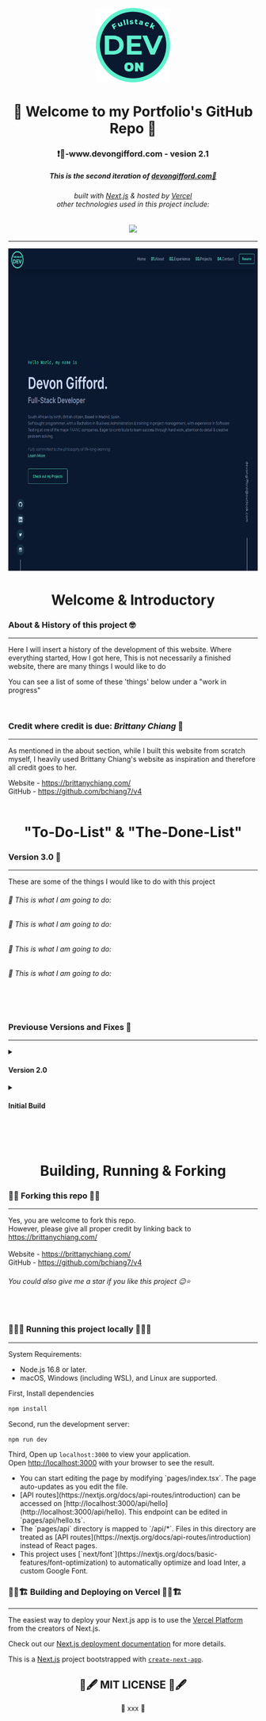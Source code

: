 <!-- :ogo -->
<p align='center'>
    <img src="public/assets/PortfolioDemoLogo.png" alt="Demo" title="DemoImage" width="150" height="150">
</p>

<!-- Introduction Text -->
<div align="center">
    <h1>👋 Welcome to my Portfolio's GitHub Repo 👋 </h1>
    <h3> ❗🔗-www.devongifford.com - vesion 2.1 </h3>
    <h5>
        This is the second iteration of <a href="">devongifford.com🎯</a>
        <h6>
            built with <a href="https://nextjs.org">Next.js</a> &
            hosted by <a href="https://vercel.com/">Vercel</a> <br>
            other technologies used in this project include:
        </h6>
    </h5>
</div>

<!-- Tech Used in this Project -->
<p align='center'>
    <a href="https://skillicons.dev">
        <img src="https://skillicons.dev/icons?i=ts,tailwind,nextjs,vercel,github,vscode" />
    </a>
</p>
<hr>

<!-- Demo Image -->
<p align='center'>
    <img src="public/assets/PortfolioDemoDevon.png" alt="Demo" title="DemoImage" width="650" height="650">
</p>


<h1 align='center'> Welcome & Introductory </h1>

### About & History of this project 🤓
---------------------------------------------------

Here I will insert a history of the development of this website.
Where everything started, 
How I got here,
This is not necessarily a finished website, there are many things I would like to do

You can see a list of some of these 'things' below under a "work in progress"

<br>

### Credit where credit is due: <em>Brittany Chiang</em> 🙏
---------------------------------------------------

As mentioned in the about section, while I built this website from scratch myself, I heavily used Brittany Chiang's website as inspiration and therefore all credit goes to her.

Website - https://brittanychiang.com/ <br>
GitHub - https://github.com/bchiang7/v4
<br><br>

<h1 align='center'>"To-Do-List" & "The-Done-List"</h1>

### Version 3.0 🌱
---------------------------------------------------

These are some of the things I would like to do with this project
<h6>🔲  This is what I am going to do: </h6>
<h6>🔲  This is what I am going to do: </h6>
<h6>🔲  This is what I am going to do: </h6>
<h6>🔲  This is what I am going to do: </h6>

<br><br>

### Previouse Versions and Fixes 👴
---------------------------------------------------

<!-- VERSION 2.0 -->
<details>
<summary>
<h4> Version 2.0 </h4>
</summary>
A list of all the issues I have fixed and features I have added.
<!-- TICKET TEMPLATE -->
<details>
<summary><h6> ✅  This was the problem: </h6></summary>
🤔  The solution test
<pre><code>
Lorem ipsum dolor sit amet consectetur adipisicing elit. Id animi quasi eaque enim autem.
Lorem ipsum dolor sit amet consectetur adipisicing elit. Id animi quasi eaque enim autem.
</code></pre>
</details> 
<!-- TICKET 2 -->
<details>
<summary>
<h6> ✅  This was the problem: </h6>
</summary>
🤔  The solution test
<pre>
<code>
Lorem ipsum dolor sit amet consectetur adipisicing elit. Id animi quasi eaque enim autem.
Lorem ipsum dolor sit amet consectetur adipisicing elit. Id animi quasi eaque enim autem.
</code>
</pre>
</details>
</details> 
<!-- CLOSING -->


<!-- VERSION 1.0  -->
<details>
<summary>
   <h4> Initial Build </h4>
</summary>
A list of required componenets and thoughts behind creating the 
<!-- TICKET TEMPLATE -->
<details>
<summary><h6> ✅  This was the problem: </h6></summary>
🤔  The solution test
<ul>
<li>one
<li>two
<li>three 
</ul>
<pre><code>
Lorem ipsum dolor sit amet consectetur adipisicing elit. Id animi quasi eaque enim autem.
Lorem ipsum dolor sit amet consectetur adipisicing elit. Id animi quasi eaque enim autem.
</code></pre>
</details>
<!-- TICKET 2 -->
<details>
<summary>
<h6> ✅  This was the problem: </h6>
</summary>
🤔  The solution test
<pre>
<code>
Lorem ipsum dolor sit amet consectetur adipisicing elit. Id animi quasi eaque enim autem.
Lorem ipsum dolor sit amet consectetur adipisicing elit. Id animi quasi eaque enim autem.
</code>
</pre>
</details>
</details>
<!-- CLOSING -->

<br><br>




<h1 align='center'>Building, Running & Forking</h1>


### 🍴🔱 Forking this repo 🍴🔱
---------------------------------------------------

Yes, you are welcome to fork this repo. <br>
However, please give all proper credit by linking back to https://brittanychiang.com/
<br><br>
Website - https://brittanychiang.com/ <br>
GitHub - https://github.com/bchiang7/v4
<br>

<h6> You could also give me a star if you like this project 😉⭐ </h6>
<br>

### 🏃‍♂️💨 Running this project locally 🏃‍♂️💨
---------------------------------------------------

System Requirements:
<ul>
<li>Node.js 16.8 or later.
<li>macOS, Windows (including WSL), and Linux are supported.
</ul>

First, Install dependencies
```bash
npm install
```

Second, run the development server:

```bash
npm run dev
```

Third, Open up <code>localhost:3000</code> to view your application. <br>
Open [http://localhost:3000](http://localhost:3000) with your browser to see the result.

<ul>
<li>You can start editing the page by modifying `pages/index.tsx`. The page auto-updates as you edit the file.
<li>[API routes](https://nextjs.org/docs/api-routes/introduction) can be accessed on [http://localhost:3000/api/hello](http://localhost:3000/api/hello). This endpoint can be edited in `pages/api/hello.ts`.
<li>The `pages/api` directory is mapped to `/api/*`. Files in this directory are treated as [API routes](https://nextjs.org/docs/api-routes/introduction) instead of React pages.
<li>This project uses [`next/font`](https://nextjs.org/docs/basic-features/font-optimization) to automatically optimize and load Inter, a custom Google Font.
</ul>

### 👷‍♂️🏗 Building and Deploying on Vercel 👷‍♂️🏗 
---------------------------------------------------

The easiest way to deploy your Next.js app is to use the [Vercel Platform](https://vercel.com/new?utm_medium=default-template&filter=next.js&utm_source=create-next-app&utm_campaign=create-next-app-readme) from the creators of Next.js.

Check out our [Next.js deployment documentation](https://nextjs.org/docs/deployment) for more details.

This is a [Next.js](https://nextjs.org/) project bootstrapped with [`create-next-app`](https://github.com/vercel/next.js/tree/canary/packages/create-next-app).
<br>






<h2 align='center'>📃🖋 MIT LICENSE 📃🖋</h2>

<p align='center'>
    🎯 xxx 🎯
</p>